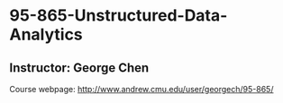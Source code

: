 # 95-865-Unstructured-Data-Analytics
## Instructor: George Chen
Course webpage: http://www.andrew.cmu.edu/user/georgech/95-865/
